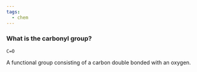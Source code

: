 ```yaml
---
tags:
  - chem
---
```

### What is the carbonyl group?
```smiles
C=O
```
A functional group consisting of a carbon double bonded with an oxygen.